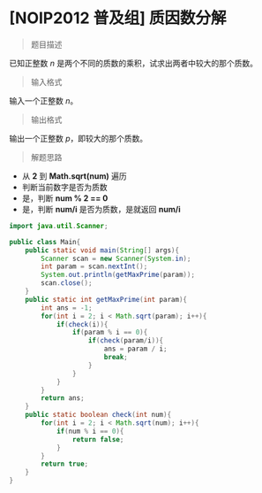 # [NOIP2012 普及组] 质因数分解

> 题目描述

已知正整数 $n$ 是两个不同的质数的乘积，试求出两者中较大的那个质数。

> 输入格式

输入一个正整数 $n$。

> 输出格式

输出一个正整数 $p$，即较大的那个质数。

> 解题思路

- 从 **2** 到 **Math.sqrt(num)** 遍历
- 判断当前数字是否为质数
- 是，判断 **num % 2 == 0**
- 是，判断 **num/i** 是否为质数，是就返回 **num/i**

```java
import java.util.Scanner;

public class Main{
    public static void main(String[] args){
        Scanner scan = new Scanner(System.in);
		int param = scan.nextInt();
		System.out.println(getMaxPrime(param));
		scan.close();
    }
    public static int getMaxPrime(int param){
        int ans = -1;
        for(int i = 2; i < Math.sqrt(param); i++){
		    if(check(i)){
		        if(param % i == 0){
		            if(check(param/i)){
		                ans = param / i;
		                break;
		            }
		        }
		    }
		}
		return ans;
    }
    public static boolean check(int num){
        for(int i = 2; i < Math.sqrt(num); i++){
            if(num % i == 0){
                return false;
            }
        }
        return true;
    }
}
```

